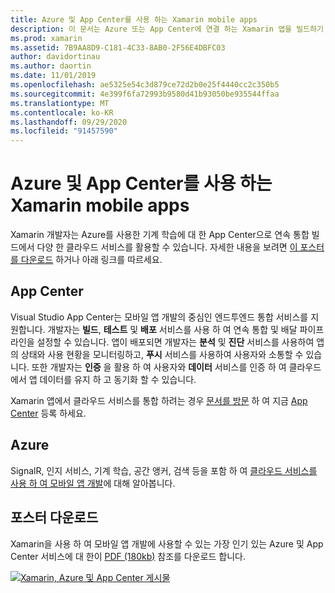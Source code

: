```yaml
---
title: Azure 및 App Center를 사용 하는 Xamarin mobile apps
description: 이 문서는 Azure 또는 App Center에 연결 하는 Xamarin 앱을 빌드하기 위한 가이드에 연결 됩니다.
ms.prod: xamarin
ms.assetid: 7B9AA8D9-C181-4C33-8AB0-2F56E4DBFC03
author: davidortinau
ms.author: daortin
ms.date: 11/01/2019
ms.openlocfilehash: ae5325e54c3d879ce72d2b0e25f4440cc2c350b5
ms.sourcegitcommit: 4e399f6fa72993b9580d41b93050be935544ffaa
ms.translationtype: MT
ms.contentlocale: ko-KR
ms.lasthandoff: 09/29/2020
ms.locfileid: "91457590"
---
```

# <a name="xamarin-mobile-apps-with-azure-and-app-center"></a>Azure 및 App Center를 사용 하는 Xamarin mobile apps

Xamarin 개발자는 Azure를 사용한 기계 학습에 대 한 App Center으로 연속 통합 빌드에서 다양 한 클라우드 서비스를 활용할 수 있습니다. 자세한 내용을 보려면 [이 포스터를 다운로드](/xamarin/guides/cross-platform/azure/Resources/poster.pdf) 하거나 아래 링크를 따르세요.

## <a name="app-center"></a>App Center

Visual Studio App Center는 모바일 앱 개발의 중심인 엔드투엔드 통합 서비스를 지원합니다. 개발자는 **빌드**, **테스트** 및 **배포** 서비스를 사용 하 여 연속 통합 및 배달 파이프라인을 설정할 수 있습니다. 앱이 배포되면 개발자는 **분석** 및 **진단** 서비스를 사용하여 앱의 상태와 사용 현황을 모니터링하고, **푸시** 서비스를 사용하여 사용자와 소통할 수 있습니다. 또한 개발자는 **인증** 을 활용 하 여 사용자와 **데이터** 서비스를 인증 하 여 클라우드에서 앱 데이터를 유지 하 고 동기화 할 수 있습니다.

Xamarin 앱에서 클라우드 서비스를 통합 하려는 경우 [문서를 방문](/appcenter) 하 여 지금 [App Center](https://appcenter.ms/signup?utm_source=XamarinDocs&utm_medium=Azure&utm_campaign=docs) 등록 하세요.

## <a name="azure"></a>Azure

SignalR, 인지 서비스, 기계 학습, 공간 앵커, 검색 등을 포함 하 여 [클라우드 서비스를 사용 하 여 모바일 앱 개발](/azure/mobile-apps/)에 대해 알아봅니다.

## <a name="download-the-poster"></a>포스터 다운로드

Xamarin을 사용 하 여 모바일 앱 개발에 사용할 수 있는 가장 인기 있는 Azure 및 App Center 서비스에 대 한이 [PDF (180kb)](/xamarin/guides/cross-platform/azure/Resources/poster.pdf) 참조를 다운로드 합니다.

[![Xamarin, Azure 및 App Center 게시물](mobile-apps-images/azure-app-center.png)](/xamarin/guides/cross-platform/azure/Resources/poster.pdf)

<!--
NOTE TO AUTHORS: this page is referenced from
https://azure.microsoft.com/develop/mobile/xamarin/
as https://developer xamarin com/guides/cross-platform/data-cloud/mobile-services/
A redirect has been put in place to /mobile-apps/ HOWEVER the /Resources/ .ZIP files are still located in /mobile-services/ so that the following permalinks don't break

The ZIPs in /Resources/ are also referenced by inbound links
Getting Started https://go.microsoft.com/fwlink/p/?LinkId=331359
Get started with data https://go.microsoft.com/fwlink/p/?LinkId=331302
Get started with push https://go.microsoft.com/fwlink/p/?LinkId=331303
Get started with authentication https://go.microsoft.com/fwlink/p/?LinkId=331328
Get started with Notification Hubs https://go.microsoft.com/fwlink/p/?LinkId=331329
Validate and modify data  https://go.microsoft.com/fwlink/p/?LinkId=331330

These links are for the Xamarin documentation available on the [Azure Mobile Apps](/azure/app-service-mobile/) website.
Adding Azure functionality to a Xamarin app by downloading the [Azure Mobile Client](https://www.nuget.org/packages/Microsoft.Azure.Mobile.Client/).

[Working with the Xamarin Client Library (Component)](/azure/app-service-mobile/app-service-mobile-dotnet-how-to-use-client-library) 

- [iOS](/azure/app-service-mobile/app-service-mobile-xamarin-ios-get-started/)
- [Android](/azure/app-service-mobile/app-service-mobile-xamarin-android-get-started/)
- [Xamarin.Forms](/azure/app-service-mobile/app-service-mobile-xamarin-forms-get-started)

- [GettingStarted (sample)](https://github.com/xamarin/mobile-samples/tree/master/Azure/GettingStarted)
- [GetStartedWithData (sample)](https://github.com/xamarin/mobile-samples/tree/master/Azure/GetStartedWithData)
- [GetStartedWithUsers (sample)](https://github.com/xamarin/mobile-samples/tree/master/Azure/GetStartedWithUsers)
- [GetStartedWithPush (sample)](https://github.com/xamarin/mobile-samples/tree/master/Azure/GetStartedWithPush)
- [NotificationHubs (sample)](https://github.com/xamarin/mobile-samples/tree/master/Azure/NotificationHubs)
- [Azure Mobile Client](https://www.nuget.org/packages/Microsoft.Azure.Mobile.Client/)
- [Azure Mobile Apps learning path](https://azure.microsoft.com/documentation/learning-paths/appservice-mobileapps/)
-->